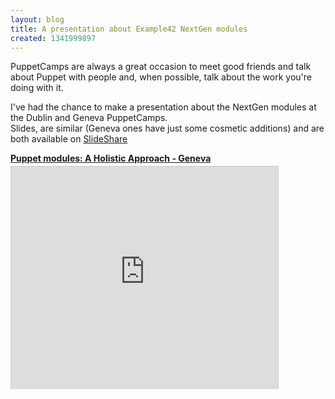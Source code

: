 ```yaml
---
layout: blog
title: A presentation about Example42 NextGen modules
created: 1341999897
---
```

<p>PuppetCamps are always a great occasion to meet good friends and talk about Puppet with people and, when possible, talk about the work you&#39;re doing with it.</p><p>I&#39;ve had the chance to make a presentation about the NextGen modules at the Dublin and Geneva PuppetCamps.<br />Slides, are similar (Geneva ones have just some cosmetic additions) and are both available on <a href="http://www.slideshare.net/Alvagante" title="SlideShare">SlideShare</a></p>

<div style="width:427px" id="__ss_13603284"> <strong style="display:block;margin:12px 0 4px"><a href="http://www.slideshare.net/Alvagante/puppet-modules-a-holistic-approach-geneva" title="Puppet modules: A Holistic Approach - Geneva" target="_blank">Puppet modules: A Holistic Approach - Geneva</a></strong> <iframe src="http://www.slideshare.net/slideshow/embed_code/13603284" width="427" height="356" frameborder="0" marginwidth="0" marginheight="0" scrolling="no" style="border:1px solid #CCC;border-width:1px 1px 0" allowfullscreen></iframe> </div>
